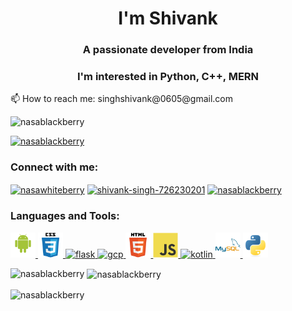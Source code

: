 <h1 align="center">I'm Shivank</h1>
<h3 align="center">A passionate developer from India</h3>
<h3 align="center">I'm interested in Python, C++, MERN</h3>
📫 How to reach me: singhshivank@0605@gmail.com

<p align="left"> <img src="https://komarev.com/ghpvc/?username=nasablackberry&label=Profile%20views&color=0e75b6&style=flat" alt="nasablackberry" /> </p>

<p align="left"> <a href="https://github.com/ryo-ma/github-profile-trophy"><img src="https://github-profile-trophy.vercel.app/?username=nasablackberry" alt="nasablackberry" /></a> </p>


<h3 align="left">Connect with me:</h3>
<p align="left">
<a href="https://twitter.com/nasawhiteberry" target="blank"><img align="center" src="https://raw.githubusercontent.com/rahuldkjain/github-profile-readme-generator/master/src/images/icons/Social/twitter.svg" alt="nasawhiteberry" height="30" width="40" /></a>
<a href="https://linkedin.com/in/shivank-singh-726230201" target="blank"><img align="center" src="https://raw.githubusercontent.com/rahuldkjain/github-profile-readme-generator/master/src/images/icons/Social/linked-in-alt.svg" alt="shivank-singh-726230201" height="30" width="40" /></a>
<a href="https://instagram.com/nasablackberry" target="blank"><img align="center" src="https://raw.githubusercontent.com/rahuldkjain/github-profile-readme-generator/master/src/images/icons/Social/instagram.svg" alt="nasablackberry" height="30" width="40" /></a>
</p>

<h3 align="left">Languages and Tools:</h3>
<p align="left"> <a href="https://developer.android.com" target="_blank"> <img src="https://raw.githubusercontent.com/devicons/devicon/master/icons/android/android-original-wordmark.svg" alt="android" width="40" height="40"/> </a> <a href="https://www.w3schools.com/css/" target="_blank"> <img src="https://raw.githubusercontent.com/devicons/devicon/master/icons/css3/css3-original-wordmark.svg" alt="css3" width="40" height="40"/> </a> <a href="https://flask.palletsprojects.com/" target="_blank"> <img src="https://www.vectorlogo.zone/logos/pocoo_flask/pocoo_flask-icon.svg" alt="flask" width="40" height="40"/> </a> <a href="https://cloud.google.com" target="_blank"> <img src="https://www.vectorlogo.zone/logos/google_cloud/google_cloud-icon.svg" alt="gcp" width="40" height="40"/> </a> <a href="https://www.w3.org/html/" target="_blank"> <img src="https://raw.githubusercontent.com/devicons/devicon/master/icons/html5/html5-original-wordmark.svg" alt="html5" width="40" height="40"/> </a> <a href="https://developer.mozilla.org/en-US/docs/Web/JavaScript" target="_blank"> <img src="https://raw.githubusercontent.com/devicons/devicon/master/icons/javascript/javascript-original.svg" alt="javascript" width="40" height="40"/> </a> <a href="https://kotlinlang.org" target="_blank"> <img src="https://www.vectorlogo.zone/logos/kotlinlang/kotlinlang-icon.svg" alt="kotlin" width="40" height="40"/> </a> <a href="https://www.mysql.com/" target="_blank"> <img src="https://raw.githubusercontent.com/devicons/devicon/master/icons/mysql/mysql-original-wordmark.svg" alt="mysql" width="40" height="40"/> </a> <a href="https://www.python.org" target="_blank"> <img src="https://raw.githubusercontent.com/devicons/devicon/master/icons/python/python-original.svg" alt="python" width="40" height="40"/> </a> </p>

<p><img align="left" src="https://github-readme-stats.vercel.app/api/top-langs?username=nasablackberry&show_icons=true&locale=en&layout=compact" alt="nasablackberry" /></p>

<p>&nbsp;<img align="center" src="https://github-readme-stats.vercel.app/api?username=nasablackberry&show_icons=true&locale=en" alt="nasablackberry" /></p>

<p><img align="center" src="https://github-readme-streak-stats.herokuapp.com/?user=nasablackberry&" alt="nasablackberry" /></p>
